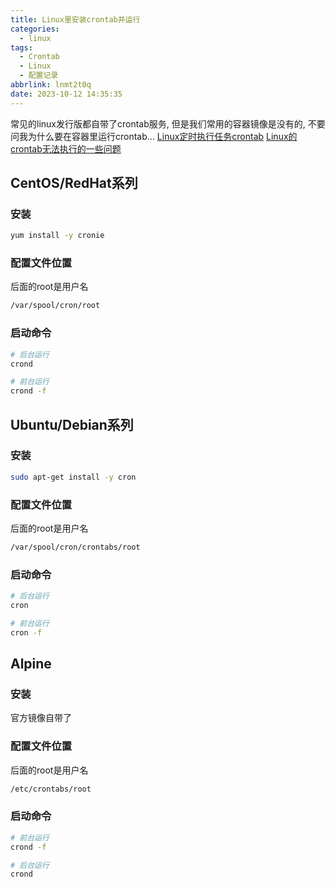 ```yaml
---
title: Linux里安装crontab并运行
categories:
  - linux
tags:
  - Crontab
  - Linux
  - 配置记录
abbrlink: lnmt2t0q
date: 2023-10-12 14:35:35
---
```


常见的linux发行版都自带了crontab服务, 但是我们常用的容器镜像是没有的, 不要问我为什么要在容器里运行crontab...
[Linux定时执行任务crontab](/posts/2de1df7e/)
[Linux的crontab无法执行的一些问题](/posts/63d10d9c/)

## CentOS/RedHat系列

### 安装

```bash
yum install -y cronie
```

### 配置文件位置

后面的root是用户名
```bash
/var/spool/cron/root
```
### 启动命令

```bash
# 后台运行
crond

# 前台运行
crond -f 
```

## Ubuntu/Debian系列

### 安装

```bash
sudo apt-get install -y cron
```

### 配置文件位置

后面的root是用户名
```bash
/var/spool/cron/crontabs/root
```

### 启动命令

```bash
# 后台运行
cron

# 前台运行
cron -f
```

## Alpine

### 安装

官方镜像自带了

### 配置文件位置

后面的root是用户名
```bash
/etc/crontabs/root
```

### 启动命令

```bash
# 前台运行
crond -f

# 后台运行
crond
```